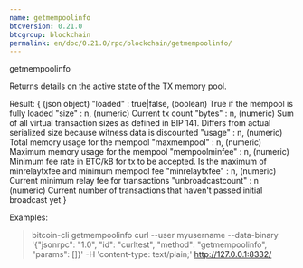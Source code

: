```yaml
---
name: getmempoolinfo
btcversion: 0.21.0
btcgroup: blockchain
permalink: en/doc/0.21.0/rpc/blockchain/getmempoolinfo/
---
```


getmempoolinfo

Returns details on the active state of the TX memory pool.

Result:
{                            (json object)
  "loaded" : true|false,     (boolean) True if the mempool is fully loaded
  "size" : n,                (numeric) Current tx count
  "bytes" : n,               (numeric) Sum of all virtual transaction sizes as defined in BIP 141. Differs from actual serialized size because witness data is discounted
  "usage" : n,               (numeric) Total memory usage for the mempool
  "maxmempool" : n,          (numeric) Maximum memory usage for the mempool
  "mempoolminfee" : n,       (numeric) Minimum fee rate in BTC/kB for tx to be accepted. Is the maximum of minrelaytxfee and minimum mempool fee
  "minrelaytxfee" : n,       (numeric) Current minimum relay fee for transactions
  "unbroadcastcount" : n     (numeric) Current number of transactions that haven't passed initial broadcast yet
}

Examples:
> bitcoin-cli getmempoolinfo 
> curl --user myusername --data-binary '{"jsonrpc": "1.0", "id": "curltest", "method": "getmempoolinfo", "params": []}' -H 'content-type: text/plain;' http://127.0.0.1:8332/


